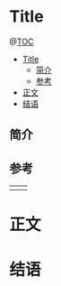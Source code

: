 # Title

@[TOC](文章目录)

<!-- TOC -->

- [Title](#title)
  - [简介](#简介)
  - [参考](#参考)
- [正文](#正文)
- [结语](#结语)

<!-- /TOC -->

## 简介

## 参考

<table>
  <tr>
    <td></td>
    <td><a href=""></a></td>
  </tr>
</table>

# 正文

# 结语
